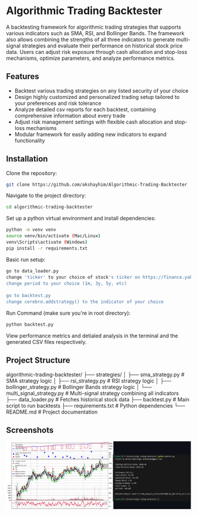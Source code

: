 # Algorithmic Trading Backtester

A backtesting framework for algorithmic trading strategies that supports various indicators such as SMA, RSI, and Bollinger Bands. The framework also allows combining the strengths of all three indicators to generate multi-signal strategies and evaluate their performance on historical stock price data. Users can adjust risk exposure through cash allocation and stop-loss mechanisms, optimize parameters, and analyze performance metrics.

## Features

- Backtest various trading strategies on any listed security of your choice
- Design highly customized and personalized trading setup tailored to your preferences and risk tolerance
- Analyze detailed csv reports for each backtest, containing comprehensive information about every trade
- Adjust risk management settings with flexible cash allocation and stop-loss mechanisms
- Modular framework for easily adding new indicators to expand functionality

## Installation

Clone the repository:

```bash
git clone https://github.com/akshayhim/Algorithmic-Trading-Backtester
```

Navigate to the project directory:

```bash
cd algorithmic-trading-backtester
```

Set up a python virtual environment and install dependencies:

```bash
python -m venv venv
source venv/bin/activate (Mac/Linux)
venv\Scripts\activate (Windows)
pip install -r requirements.txt
```

Basic run setup:

```bash
go to data_loader.py
change 'ticker' to your choice of stock's ticker on https://finance.yahoo.com/
change period to your choice (1m, 3y, 5y, etc)

go to backtest.py
change cerebro.addstrategy() to the indicator of your choice
```

Run Command (make sure you're in root directory):

```bash
python backtest.py
```

View performance metrics and detialed analysis in the terminal and the generated CSV files respectively.

## Project Structure

algorithmic-trading-backtester/
├── strategies/
│ ├── sma_strategy.py # SMA strategy logic
│ ├── rsi_strategy.py # RSI strategy logic
│ ├── bollinger_strategy.py # Bollinger Bands strategy logic
│ └── multi_signal_strategy.py # Multi-signal strategy combining all indicators
├── data_loader.py # Fetches historical stock data
├── backtest.py # Main script to run backtests
├── requirements.txt # Python dependencies
└── README.md # Project documentation

## Screenshots

![backtest chart](screenshots/combinedss.png)
